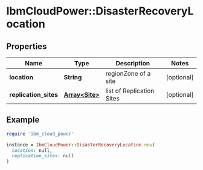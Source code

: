 # IbmCloudPower::DisasterRecoveryLocation

## Properties

| Name | Type | Description | Notes |
| ---- | ---- | ----------- | ----- |
| **location** | **String** | regionZone of a site | [optional] |
| **replication_sites** | [**Array&lt;Site&gt;**](Site.md) | list of Replication Sites | [optional] |

## Example

```ruby
require 'ibm_cloud_power'

instance = IbmCloudPower::DisasterRecoveryLocation.new(
  location: null,
  replication_sites: null
)
```

